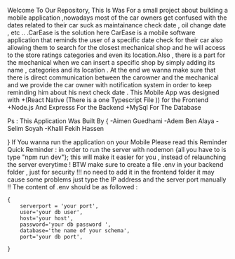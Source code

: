 Welcome To Our Repository, 
This Is Was For a small project about building a mobile application ,nowadays most of the car owners get confused with the dates related to their car suck as maintainance check date , oil change date , etc .. .CarEase is the solution here CarEase is a mobile software application that reminds the user of a specific date check for their car also allowing them to search for the closest mechanical shop and he will access to the store ratings categories and even its location.Also , there is a part for the mechanical when we can insert a specific shop by simply adding its name , categories and its location . At the end we wanna make sure that there is direct communication between the carowner and the mechanical and we provide the car owner with notification system in order to keep reminding him about his next check date . 
This Mobile App was designed with 
+(React Native (There is a one Typescript File )) for the Frontend
+Node.js And Expresss For the Backend
+MySql For The Database

Ps : This Application Was Built By {
    -Aimen Guedhami
    -Adem Ben Alaya
    -Selim Soyah
    -Khalil Fekih Hassen 

}
If You wanna run the application on your Mobile Please read this Reminder
Quick Reminder : 
    in order to run the server with nodemon {all you have to is type "npm run dev"};
    this will make it easier for you , instead of relaunching the server everytime !
    BTW make sure to create a file .env in your backend folder , just for security !!!
    no need to add it in the frontend folder it may cause some problems just type the IP address and the server port manually !!
    The content of .env should be as followed :

    {
        serverport = 'your port',
        user='your db user',
        host='your host',
        password='your db password ',
        database='the name of your schema',
        port='your db port',

    }
